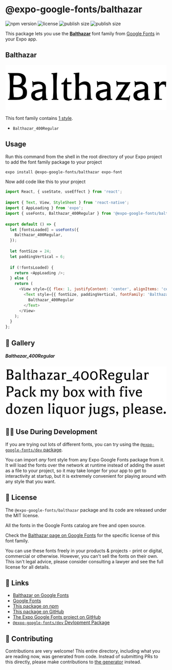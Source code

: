 # @expo-google-fonts/balthazar

![npm version](https://flat.badgen.net/npm/v/@expo-google-fonts/balthazar)
![license](https://flat.badgen.net/github/license/expo/google-fonts)
![publish size](https://flat.badgen.net/packagephobia/install/@expo-google-fonts/balthazar)
![publish size](https://flat.badgen.net/packagephobia/publish/@expo-google-fonts/balthazar)

This package lets you use the [**Balthazar**](https://fonts.google.com/specimen/Balthazar) font family from [Google Fonts](https://fonts.google.com/) in your Expo app.

## Balthazar

![Balthazar](./font-family.png)

This font family contains [1 style](#-gallery).

- `Balthazar_400Regular`

## Usage

Run this command from the shell in the root directory of your Expo project to add the font family package to your project
```sh
expo install @expo-google-fonts/balthazar expo-font
```

Now add code like this to your project
```js
import React, { useState, useEffect } from 'react';

import { Text, View, StyleSheet } from 'react-native';
import { AppLoading } from 'expo';
import { useFonts, Balthazar_400Regular } from '@expo-google-fonts/balthazar';

export default () => {
  let [fontsLoaded] = useFonts({
    Balthazar_400Regular,
  });

  let fontSize = 24;
  let paddingVertical = 6;

  if (!fontsLoaded) {
    return <AppLoading />;
  } else {
    return (
      <View style={{ flex: 1, justifyContent: 'center', alignItems: 'center' }}>
        <Text style={{ fontSize, paddingVertical, fontFamily: 'Balthazar_400Regular' }}>
          Balthazar_400Regular
        </Text>
      </View>
    );
  }
};

```

## 🔡 Gallery

##### Balthazar_400Regular
![Balthazar_400Regular](./Balthazar_400Regular.ttf.png)


## 👩‍💻 Use During Development

If you are trying out lots of different fonts, you can try using the [`@expo-google-fonts/dev` package](https://github.com/expo/google-fonts/tree/master/font-packages/dev#readme).

You can import *any* font style from any Expo Google Fonts package from it. It will load the fonts
over the network at runtime instead of adding the asset as a file to your project, so it may take longer
for your app to get to interactivity at startup, but it is extremely convenient
for playing around with any style that you want.

## 📖 License

The `@expo-google-fonts/balthazar` package and its code are released under the MIT license.

All the fonts in the Google Fonts catalog are free and open source.

Check the [Balthazar page on Google Fonts](https://fonts.google.com/specimen/Balthazar) for the specific license of this font family.

You can use these fonts freely in your products & projects - print or digital, commercial or otherwise. However, you can't sell the fonts on their own. This isn't legal advice, please consider consulting a lawyer and see the full license for all details.

## 🔗 Links

- [Balthazar on Google Fonts](https://fonts.google.com/specimen/Balthazar)
- [Google Fonts](https://fonts.google.com/)
- [This package on npm](https://www.npmjs.com/package/@expo-google-fonts/balthazar)
- [This package on GitHub](https://github.com/expo/google-fonts/tree/master/font-packages/balthazar)
- [The Expo Google Fonts project on GitHub](https://github.com/expo/google-fonts)
- [`@expo-google-fonts/dev` Devlopment Package](https://github.com/expo/google-fonts/tree/master/font-packages/dev)

## 🤝 Contributing

Contributions are very welcome! This entire directory, including what you are reading now, was generated from code. Instead of submitting PRs to this directly, please make contributions to [the generator](https://github.com/expo/google-fonts/tree/master/packages/generator) instead.
